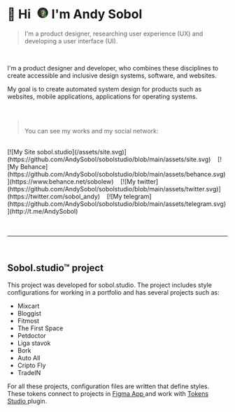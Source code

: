 #  👋 Hi  ![](/assets/avatar.png) I'm Andy Sobol 

> I'm a product designer, researching user experience (UX) and developing a user interface (UI). 

<br>

I'm a product designer and developer, who combines these disciplines to create accessible and inclusive design systems, software, and websites.

My goal is to create automated system design for products such as websites, mobile applications, applications for operating systems.

<br>


> <br> You can see my works and my social network:      
<br>
 [![My Site sobol.studio](/assets/site.svg)](https://github.com/AndySobol/sobolstudio/blob/main/assets/site.svg)    [![My Behance](https://github.com/AndySobol/sobolstudio/blob/main/assets/behance.svg)](https://www.behance.net/sobolew)    [![My twitter](https://github.com/AndySobol/sobolstudio/blob/main/assets/twitter.svg)](https://twitter.com/sobol_andy)    [![My telegram](https://github.com/AndySobol/sobolstudio/blob/main/assets/telegram.svg)](http://t.me/AndySobol)  
<br>
<br>

<br>

---

<br>

## Sobol.studio™ project 

This project was developed for sobol.studio. The project includes style configurations for working in a portfolio and has several projects such as: 

- Mixcart 
- Bloggist
- Fitmost  
- The First Space  
- Petdoctor  
- Liga stavok 
- Bork
- Auto All
- Cripto Fly
- TradeIN

For all these projects, configuration files are written that define styles. 
These tokens connect to projects in [Figma App ](https://www.figma.com) and work with [Tokens Studio ](https://github.com/tokens-studio/figma-plugin) plugin.


